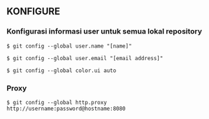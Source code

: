 ## KONFIGURE

### Konfigurasi informasi user untuk semua lokal repository
    $ git config --global user.name "[name]"
    
    $ git config --global user.email "[email address]"

    $ git config --global color.ui auto

### Proxy

    $ git config --global http.proxy http://username:password@hostname:8080
